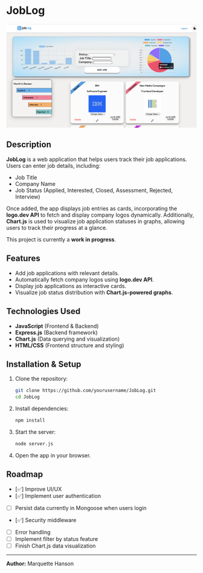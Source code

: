 # JobLog

![JobLog Screenshot](public/images/updatedJobLog.png)


## Description
**JobLog** is a web application that helps users track their job applications. Users can enter job details, including:
- Job Title
- Company Name
- Job Status (Applied, Interested, Closed, Assessment, Rejected, Interview)

Once added, the app displays job entries as cards, incorporating the **logo.dev API** to fetch and display company logos dynamically. Additionally, **Chart.js** is used to visualize job application statuses in graphs, allowing users to track their progress at a glance.

This project is currently a **work in progress**.

## Features
- Add job applications with relevant details.
- Automatically fetch company logos using **logo.dev API**.
- Display job applications as interactive cards.
- Visualize job status distribution with **Chart.js-powered graphs**.

## Technologies Used
- **JavaScript** (Frontend & Backend)
- **Express.js** (Backend framework)
- **Chart.js** (Data querying and visualization)
- **HTML/CSS** (Frontend structure and styling)

## Installation & Setup
1. Clone the repository:
   ```sh
   git clone https://github.com/yourusername/JobLog.git
   cd JobLog
   ```
2. Install dependencies:
   ```sh
   npm install
   ```
3. Start the server:
   ```sh
   node server.js
   ```
4. Open the app in your browser.

## Roadmap
- [✅] Improve UI/UX
- [✅] Implement user authentication
- [ ] Persist data currently in Mongoose when users login
- [✅] Security middleware
- [ ] Error handling
- [ ] Implement filter by status feature
- [ ] Finish Chart.js data visualization

---
**Author:** Marquette Hanson

